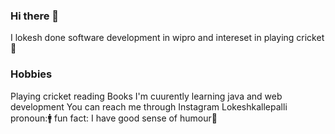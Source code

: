 ### Hi there 👋 
I lokesh  done software development in wipro and intereset in playing cricket 🏏
### Hobbies
Playing cricket
reading Books
I'm cuurently learning java and web development
You can reach me through Instagram Lokeshkallepalli
pronoun:🚹
fun fact: I have good sense of humour🤗
<!--
**lok25esh/lok25esh** is a ✨ _special_ ✨ repository because its `README.md` (this file) appears on your GitHub profile.

Here are some ideas to get you started:

- 🔭 I’m currently working on ...
- 🌱 I’m currently learning Java
- 👯 I’m looking to collaborate on ...
- 🤔 I’m looking for help with ...
- 💬 Ask me about ...
- 📫 How to reach me: Linkdin
- 😄 Pronouns: he/him
- ⚡ Fun fact: I have good sense of humor
-->
